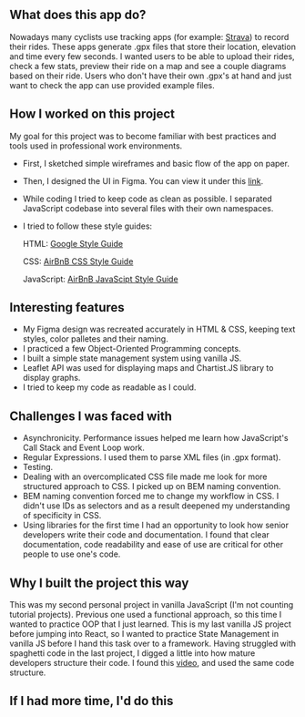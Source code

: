 ## What does this app do?
  Nowadays many cyclists use tracking apps (for example: [Strava](https://www.strava.com/)) to record their rides. 
  These apps generate .gpx files that store their location, elevation and time every few seconds.
  I wanted users to be able to upload their rides, check a few stats, preview their ride on a map and see a couple diagrams based on their ride.
  Users who don't have their own .gpx's at hand and just want to check the app can use provided example files.

## How I worked on this project

My goal for this project was to become familiar with best practices and tools used in professional work environments.
  - First, I sketched simple wireframes and basic flow of the app on paper.
  - Then, I designed the UI in Figma. You can view it under this [link](https://www.figma.com/file/KNVCGwv9muTUI5t2clIst0/Read-my-ride?node-id=2%3A162&t=odYa6SzUYamz875y-1).
  - While coding I tried to keep code as clean as possible. I separated JavaScript codebase into several files with their own namespaces.
  - I tried to follow these style guides:

    HTML: [Google Style Guide](https://google.github.io/styleguide/htmlcssguide.html)
    
    CSS: [AirBnB CSS Style Guide](https://google.github.io/styleguide/htmlcssguide.html)
    
    JavaScript: [AirBnB JavaScipt Style Guide](https://github.com/airbnb/javascript)
    
## Interesting features
  - My Figma design was recreated accurately in HTML & CSS, keeping text styles, color palletes and their naming.
  - I practiced a few Object-Oriented Programming concepts.
  - I built a simple state management system using vanilla JS.
  - Leaflet API was used for displaying maps and Chartist.JS library to display graphs.
  - I tried to keep my code as readable as I could.
    
## Challenges I was faced with
  - Asynchronicity. Performance issues helped me learn how JavaScript's Call Stack and Event Loop work.
  - Regular Expressions. I used them to parse XML files (in .gpx format).
  - Testing.
  - Dealing with an overcomplicated CSS file made me look for more structured approach to CSS. I picked up on BEM naming convention.
  - BEM naming convention forced me to change my workflow in CSS. I didn't use IDs as selectors and as a result deepened my understanding of specificity in CSS.
  - Using libraries for the first time I had an opportunity to look how senior developers write their code and documentation. 
  I found that clear documentation, code readability and ease of use are critical for other people to use one's code. 


## Why I built the project this way
  This was my second personal project in vanilla JavaScript (I'm not counting tutorial projects). 
  Previous one used a functional approach, so this time I wanted to practice OOP that I just learned.
  This is my last vanilla JS project before jumping into React, so I wanted to practice State Management in vanilla JS before I hand this task over to a framework.
  Having struggled with spaghetti code in the last project, I digged a little into how mature developers structure their code. I found this [video](https://youtu.be/exiC1Qsv5mc),
  and used the same code structure.

## If I had more time, I'd do this

